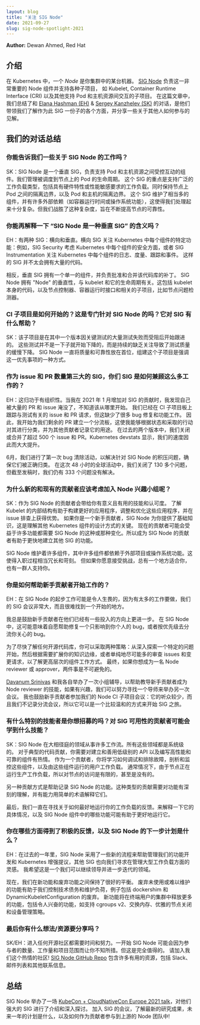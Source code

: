 ```yaml
---
layout: blog
title: "关注 SIG Node"
date: 2021-09-27
slug: sig-node-spotlight-2021
---
```

<!--
---
layout: blog
title: "Spotlight on SIG Node"
date: 2021-09-27
slug: sig-node-spotlight-2021
--- 
-->
**Author:** Dewan Ahmed, Red Hat
<!--
**Author:** Dewan Ahmed, Red Hat
-->

<!--
## Introduction

In Kubernetes, a _Node_ is a representation of a single machine in your cluster. [SIG Node](https://github.com/kubernetes/community/tree/master/sig-node) owns that very important Node component and supports various subprojects such as Kubelet, Container Runtime Interface (CRI) and more to support how the pods and host resources interact. In this blog, we have summarized our conversation with [Elana Hashman (EH)](https://twitter.com/ehashdn) & [Sergey Kanzhelev (SK)](https://twitter.com/SergeyKanzhelev), who walk us through the various aspects of being a part of the SIG and share some insights about how others can get involved.
-->

## 介绍

在 Kubernetes 中，一个 _Node_ 是你集群中的某台机器。
[SIG Node](https://github.com/kubernetes/community/tree/master/sig-node) 负责这一非常重要的 Node 组件并支持各种子项目，
如 Kubelet, Container Runtime Interface (CRI) 以及其他支持 Pod 和主机资源间交互的子项目。
在这篇文章中，我们总结了和 [Elana Hashman (EH)](https://twitter.com/ehashdn) & [Sergey Kanzhelev (SK)](https://twitter.com/SergeyKanzhelev) 的对话，是他们带领我们了解作为此 SIG 一份子的各个方面，并分享一些关于其他人如何参与的见解。

<!--
## A summary of our conversation

### Could you tell us a little about what SIG Node does?

SK: SIG Node is a vertical SIG responsible for the components that support the controlled interactions between the pods and host resources. We manage the lifecycle of pods that are scheduled to a node. This SIG's focus is to enable a broad set of workload types, including workloads with hardware specific or performance sensitive requirements. All while maintaining isolation boundaries between pods on a node, as well as the pod and the host. This SIG maintains quite a few components and has many external dependencies (like container runtimes or operating system features), which makes the complexity we deal with huge. We tame the complexity and aim to continuously improve node reliability.
-->
## 我们的对话总结

### 你能告诉我们一些关于 SIG Node 的工作吗？

SK：SIG Node 是一个垂直 SIG，负责支持 Pod 和主机资源之间受控互动的组件。我们管理被调度到节点上的 Pod 的生命周期。
这个 SIG 的重点是支持广泛的工作负载类型，包括具有硬件特性或性能敏感要求的工作负载。同时保持节点上 Pod 之间的隔离边界，以及 Pod 和主机的隔离边界。
这个 SIG 维护了相当多的组件，并有许多外部依赖（如容器运行时间或操作系统功能），这使得我们处理起来十分复杂。但我们战胜了这种复杂度，旨在不断提高节点的可靠性。

<!--
### "SIG Node is a vertical SIG" could you explain a bit more?

EH: There are two kinds of SIGs: horizontal and vertical. Horizontal SIGs are concerned with a particular function of every component in Kubernetes: for example, SIG Security considers security aspects of every component in Kubernetes, or SIG Instrumentation looks at the logs, metrics, traces and events of every component in Kubernetes. Such SIGs don't tend to own a lot of code.

Vertical SIGs, on the other hand, own a single component, and are responsible for approving and merging patches to that code base. SIG Node owns the "Node" vertical, pertaining to the kubelet and its lifecycle. This includes the code for the kubelet itself, as well as the node controller, the container runtime interface, and related subprojects like the node problem detector. 
-->
### 你能再解释一下 “SIG Node 是一种垂直 SIG” 的含义吗？

EH：有两种 SIG：横向和垂直。横向 SIG 关注 Kubernetes 中每个组件的特定功能：例如，SIG Security 考虑 Kubernetes 中每个组件的安全方面，或者 SIG Instrumentation 关注 Kubernetes 中每个组件的日志、度量、跟踪和事件。
这样的 SIG 并不太会拥有大量的代码。

相反，垂直 SIG 拥有一个单一的组件，并负责批准和合并该代码库的补丁。
SIG Node 拥有 "Node" 的垂直性，与 kubelet 和它的生命周期有关。这包括 kubelet 本身的代码，以及节点控制器、容器运行时接口和相关的子项目，比如节点问题检测器。

<!--
### How did the CI subproject start? Is this specific to SIG Node and how does it help the SIG?

SK: The subproject started as a follow up after one of the releases was blocked by numerous test failures of critical tests. These tests haven’t started falling all at once, rather continuous lack of attention led to slow degradation of tests quality. SIG Node was always prioritizing quality and reliability, and forming of the subproject was a way to highlight this priority.
-->
### CI 子项目是如何开始的？这是专门针对 SIG Node 的吗？它对 SIG 有什么帮助？

SK：该子项目是在其中一个版本因关键测试的大量测试失败而受阻后开始跟进的。
这些测试并不是一下子就开始下降的，而是持续的缺乏关注导致了测试质量的缓慢下降。
SIG Node 一直将质量和可靠性放在首位，组建这个子项目是强调这一优先事项的一种方式。

<!--
### As the 3rd largest SIG in terms of number of issues and PRs, how does your SIG juggle so much work?

EH: It helps to be organized. When I increased my contributions to the SIG in January of 2021, I found myself overwhelmed by the volume of pull requests and issues and wasn't sure where to start. We were already tracking test-related issues and pull requests on the CI subproject board, but that was missing a lot of our bugfixes and feature work. So I began putting together a triage board for the rest of our pull requests, which allowed me to sort each one by status and what actions to take, and documented its use for other contributors. We closed or merged over 500 issues and pull requests tracked by our two boards in each of the past two releases. The Kubernetes devstats showed that we have significantly increased our velocity as a result.

In June, we ran our first bug scrub event to work through the backlog of issues filed against SIG Node, ensuring they were properly categorized. We closed over 130 issues over the course of this 48 hour global event, but as of writing we still have 333 open issues. 
-->
### 作为 issue 和 PR 数量第三大的 SIG，你们 SIG 是如何兼顾这么多工作的？

EH：这归功于有组织性。当我在 2021 年 1 月增加对 SIG 的贡献时，我发现自己被大量的 PR 和 issue 淹没了，不知道该从哪里开始。
我们已经在 CI 子项目板上跟踪与测试有关的 issue 和 PR 请求，但这缺少了很多 bug 修复和功能工作。
因此，我开始为我们剩余的 PR 建立一个分流板，这使我能够根据状态和采取的行动对其进行分类，并为其他贡献者记录它的用途。
在过去的两个版本中，我们关闭或合并了超过 500 个 issue 和 PR。Kubernetes devstats 显示，我们的速度因此而大大提升。

6月，我们进行了第一次 bug 清除活动，以解决针对 SIG Node 的积压问题，确保它们被正确归类。
在这次 48 小时的全球活动中，我们关闭了 130 多个问题，但截至发稿时，我们仍有 333 个问题没有解决。
<!--
### Why should new and existing contributors consider joining SIG Node?

SK: Being a SIG Node contributor gives you skills and recognition that are rewarding and useful. Understanding under the hood of a kubelet helps architecting better apps, tune and optimize those apps, and gives leg up in issues troubleshooting. If you are a new contributor, SIG Node gives you the foundational knowledge that is key to understanding why other Kubernetes components are designed the way they are. Existing contributors may benefit as many features will require SIG Node changes one way or another. So being a SIG Node contributor helps building features in other SIGs faster.

SIG Node maintains numerous components, many of which have dependency on external projects or OS features. This makes the onboarding process quite lengthy and demanding. But if you are up for a challenge, there is always a place for you, and a group of people to support. 
-->
### 为什么新的和现有的贡献者应该考虑加入 Node 兴趣小组呢？

SK：作为 SIG Node 的贡献者会带给你有意义且有用的技能和认可度。
了解 Kubelet 的内部结构有助于构建更好的应用程序，调整和优化这些应用程序，并在 issue 排查上获得优势。
如果你是一个新手贡献者，SIG Node 为你提供了基础知识，这是理解其他 Kubernetes 组件的设计方式的关键。
现在的贡献者可能会受益于许多功能都需要 SIG Node 的这种或那种变化。所以成为 SIG Node 的贡献者有助于更快地建立其他 SIG 的功能。

SIG Node 维护着许多组件，其中许多组件都依赖于外部项目或操作系统功能。这使得入职过程相当冗长和苛刻。
但如果你愿意接受挑战，总有一个地方适合你，也有一群人支持你。
<!--
### What do you do to help new contributors get started?

EH: Getting started in SIG Node can be intimidating, since there is so much work to be done, our SIG meetings are very large, and it can be hard to find a place to start.

I always encourage new contributors to work on things that they have some investment in already. In SIG Node, that might mean volunteering to help fix a bug that you have personally been affected by, or helping to triage bugs you care about by priority.

To come up to speed on any open source code base, there are two strategies you can take: start by exploring a particular issue deeply, and follow that to expand the edges of your knowledge as needed, or briefly review as many issues and change requests as you possibly can to get a higher level picture of how the component works. Ultimately, you will need to do both if you want to become a Node reviewer or approver.

[Davanum Srinivas](https://twitter.com/dims) and I each ran a cohort of group mentoring to help teach new contributors the skills to become Node reviewers, and if there's interest we can work to find a mentor to run another session. I also encourage new contributors to attend our Node CI Subproject meeting: it's a smaller audience and we don't record the triage sessions, so it can be a less intimidating way to get started with the SIG. 
-->
###  你是如何帮助新手贡献者开始工作的？

EH：在 SIG Node 的起步工作可能是令人生畏的，因为有太多的工作要做，我们的 SIG 会议非常大，而且很难找到一个开始的地方。

我总是鼓励新手贡献者在他们已经有一些投入的方向上更进一步。
在 SIG Node 中，这可能意味着自愿帮助修复一个只影响到你个人的 bug，或者按优先级去分流你关心的 bug。

为了尽快了解任何开源代码库，你可以采取两种策略：从深入探索一个特定的问题开始，然后根据需要扩展你的知识边缘，或者单纯地尽可能多的审查 issues 和变更请求，以了解更高层次的组件工作方式。
最终，如果你想成为一名 Node reviewer 或 approver，两件事是不可避免的。

[Davanum Srinivas](https://twitter.com/dims) 和我各自举办了一次小组辅导，以帮助教导新手贡献者成为 Node reviewer 的技能，如果有兴趣，我们可以努力寻找一个导师来举办另一次会议。
我也鼓励新手贡献者参加我们的 Node CI 子项目会议：它的听众较少，而且我们不记录分流会议，所以它可以是一个比较温和的方式来开始 SIG 之旅。
<!--
### Are there any particular skills you’d like to recruit for? What skills are contributors to SIG Usability likely to learn?

SK: SIG Node works on many workstreams in very different areas. All of these areas are on system level. For the typical code contributions you need to have a passion for building and utilizing low level APIs and writing performant and reliable components. Being a contributor you will learn how to debug and troubleshoot, profile, and monitor these components, as well as user workload that is run by these components. Often, with the limited to no access to Nodes, as they are running production workloads.

The other way of contribution is to help document SIG node features. This type of contribution requires a deep understanding of features, and ability to explain them in simple terms.

Finally, we are always looking for feedback on how best to run your workload. Come and  explain specifics of it, and what features in SIG Node components may help to run it better. 
-->
### 有什么特别的技能者是你想招募的吗？对 SIG 可用性的贡献者可能会学到什么技能？

SK：SIG Node 在大相径庭的领域从事许多工作流。所有这些领域都是系统级的。
对于典型的代码贡献，你需要对建立和善用低级别的 API 以及编写高性能和可靠的组件有热情。
作为一个贡献者，你将学习如何调试和排除故障，剖析和监控这些组件，以及由这些组件运行的用户工作负载。
通常情况下，由于节点正在运行生产工作负载，所以对节点的访问是有限的，甚至是没有的。

另一种贡献方式是帮助记录 SIG Node 的功能。这种类型的贡献需要对功能有深刻的理解，并有能力用简单的术语解释它们。

最后，我们一直在寻找关于如何最好地运行你的工作负载的反馈。来解释一下它的具体情况，以及 SIG Node 组件中的哪些功能可能有助于更好地运行它。
<!--
### What are you getting positive feedback on, and what’s coming up next for SIG Node?

EH: Over the past year SIG Node has adopted some new processes to help manage our feature development and Kubernetes enhancement proposals, and other SIGs have looked to us for inspiration in managing large workloads. I hope that this is an area we can continue to provide leadership in and further iterate on.

We have a great balance of new features and deprecations in flight right now. Deprecations of unused or difficult to maintain features help us keep technical debt and maintenance load under control, and examples include the dockershim and DynamicKubeletConfiguration deprecations. New features will unlock additional functionality in end users' clusters, and include exciting features like support for cgroups v2, swap memory, graceful node shutdowns, and device management policies.
-->
### 你在哪些方面得到了积极的反馈，以及 SIG Node 的下一步计划是什么？

EH：在过去的一年里，SIG Node 采用了一些新的流程来帮助管理我们的功能开发和 Kubernetes 增强提议，其他 SIG 也向我们寻求在管理大型工作负载方面的灵感。
我希望这是一个我们可以继续领导并进一步迭代的领域。

现在，我们在新功能和废弃功能之间保持了很好的平衡。
废弃未使用或难以维护的功能有助于我们控制技术债务和维护负荷，例子包括 dockershim 和 DynamicKubeletConfiguration 的废弃。
新功能将在终端用户的集群中释放更多的功能，包括令人兴奋的功能，如支持 cgroups v2、交换内存、优雅的节点关闭和设备管理策略。
<!--
### Any closing thoughts/resources you’d like to share?

SK/EH: It takes time and effort to get to any open source community. SIG Node may overwhelm you at first with the number of participants, volume of work, and project scope. But it is totally worth it. Join our welcoming community! [SIG Node GitHub Repo](https://github.com/kubernetes/community/tree/master/sig-node) contains many useful resources including Slack, mailing list and other contact info. 
-->
### 最后你有什么想法/资源要分享吗？

SK/EH：进入任何开源社区都需要时间和努力。一开始 SIG Node 可能会因为参与者的数量、工作量和项目范围而让你不知所措。但这是完全值得的。
请加入我们这个热情的社区! [SIG Node GitHub Repo](https://github.com/kubernetes/community/tree/master/sig-node)
包含许多有用的资源，包括 Slack、邮件列表和其他联系信息。
<!--
## Wrap Up

SIG Node hosted a [KubeCon + CloudNativeCon Europe 2021 talk](https://www.youtube.com/watch?v=z5aY4e2RENA) with an intro and deep dive to their awesome SIG. Join the SIG's meetings to find out about the most recent research results, what the plans are for the forthcoming year, and how to get involved in the upstream Node team as a contributor!
-->
## 总结

SIG Node 举办了一场 [KubeCon + CloudNativeCon Europe 2021 talk](https://www.youtube.com/watch?v=z5aY4e2RENA)，对他们强大的 SIG 进行了介绍和深入探讨。
加入 SIG 的会议，了解最新的研究成果，未来一年的计划是什么，以及如何作为贡献者参与到上游的 Node 团队中!